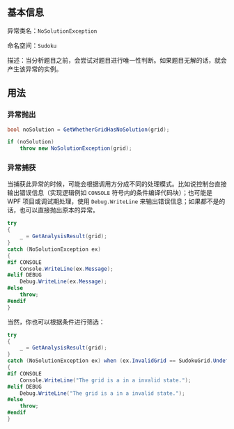 ## 基本信息

异常类名：`NoSolutionException`

命名空间：`Sudoku`

描述：当分析题目之前，会尝试对题目进行唯一性判断。如果题目无解的话，就会产生该异常的实例。

## 用法

### 异常抛出

```csharp
bool noSolution = GetWhetherGridHasNoSolution(grid);

if (noSolution)
    throw new NoSolutionException(grid);
```

### 异常捕获

当捕获此异常的时候，可能会根据调用方分成不同的处理模式。比如说控制台直接输出错误信息（实现逻辑例如 `CONSOLE` 符号内的条件编译代码块）；也可能是 WPF 项目或调试期处理，使用 `Debug.WriteLine` 来输出错误信息；如果都不是的话，也可以直接抛出原本的异常。

```csharp
try
{
    _ = GetAnalysisResult(grid);
}
catch (NoSolutionException ex)
{
#if CONSOLE
    Console.WriteLine(ex.Message);
#elif DEBUG
    Debug.WriteLine(ex.Message);
#else
    throw;
#endif
}
```

当然，你也可以根据条件进行筛选：

```csharp
try
{
    _ = GetAnalysisResult(grid);
}
catch (NoSolutionException ex) when (ex.InvalidGrid == SudokuGrid.Undefined)
{
#if CONSOLE
    Console.WriteLine("The grid is a in a invalid state.");
#elif DEBUG
    Debug.WriteLine("The grid is a in a invalid state.");
#else
    throw;
#endif
}
```